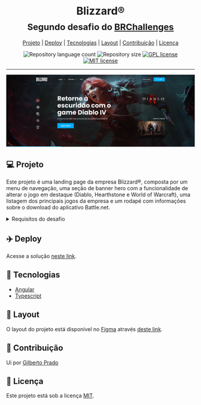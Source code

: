 <div align="center">

<h1>Blizzard®<br/>
<sub>Segundo desafio do <a href="https://brchallenges.com/">BRChallenges<a></sub>
</h1>

<a href="#-projeto">Projeto</a> |
<a href="https://brchallenges-blizzard-landing-page.netlify.app/">Deploy</a> |
<a href="#-tecnologias">Tecnologias</a> |
<a href="#-layout">Layout</a> |
<a href="#-Contribuiçao">Contribuição</a> |
<a href="#-licenca">Licença</a>

<img alt="Repository language count" src="https://img.shields.io/github/languages/count/d4rndest/blizzard" />

<img alt="Repository size" src="https://img.shields.io/github/repo-size/d4rndest/blizzard" />

<a href="https://github.com/d4rndest/blizzard/blob/main/COPYING">
  <img alt="GPL license" src="https://img.shields.io/badge/License-GPLv3-blue.svg"/>
</a>

<a href="https://github.com/d4rndest/blizzard/blob/main/LICENSE">
  <img alt="MIT license" src="https://img.shields.io/badge/license-MIT-blue" />
</a>

</div>

<hr />

<div align="center">
  <img alt="Preview" src="https://github.com/d4rndest/blizzard/raw/main/src/assets/preview.png" />
</div>

## 💻 Projeto

Este projeto é uma landing page da empresa Blizzard®, composta por um menu de navegação, uma seção de banner hero com a funcionalidade de alterar o jogo em destaque (Diablo, Hearthstone e World of Warcraft), uma listagem dos principais jogos da empresa e um rodapé com informações sobre o download do aplicativo Battle.net.

<details>
  <summary>Requisitos do desafio</summary>

### Requisitos do desafio

#### Nível Fácil

- [x] Criar as seções: **Menu**, **Banner hero**, **Footer**.
- [x] O texto e o ícone do botão “Baixar jogo” devem ser alterados conforme o sistema operacional do usuário que estiver acessando a página. ([Acessar material de apoio](https://developer.mozilla.org/en-US/docs/Web/API/Navigator/userAgent)).
- [x] Aplicar efeito de _hover_ nas opções do menu de navegação.
- [x] Aplicar responsividade para as seguintes resoluções: 1920px, 1440px, 768px e 375px.

#### Nível Médio

- [x] Todos os requisitos do nível Fácil.
- [x] Criar as seções: **Menu**, **Banner hero**, **Jogos Exclusivo**, **Footer**.
- [x] Buscar a lista de jogos via API. ([Acessar endpoint](https://api-brchallenges.vercel.app/api/blizzard/games)).
- [x] Aplicar efeito de _hover_ nas imagens dos jogos da seção **Jogos Exclusivos**.
- [x] Alterar as informações da seção **Banner Hero** ao selecionar uma opção no menu lateral. Os jogos disponíveis são: **Diablo®**, **HearthStone®** e **World of Warcraft®**.

#### Nível Difícil

- [x] Todos os requisitos dos níveis Fácil e Médio.
- [x] Ao clicar no botão **Logar** do menu de navegação, deverá ser exibido o _modal de login_.
- [x] Criar componente de _dropdown_ para as opções **Jogos** e **Esportes** do menu de navegação.
- [x] Deverá ser reproduzido um _gif_ do jogo quando ocorrer o evento de _hover_ na capa do trailer.

</details>

## ✈️ Deploy

Acesse a solução [neste link](https://brchallenges-blizzard-landing-page.netlify.app/).

## 🚀 Tecnologias

- [Angular](https://angular.dev/)
- [Typescript](https://www.typescriptlang.org/)

## 🎨 Layout

O layout do projeto está disponível no [Figma](https://figma.com) através [deste link](https://www.figma.com/file/mlAXZPRMfibrGXkJmUz5yn/BR-Challenges/duplicate).

## 👥 Contribuição

Ui por <a href="https://www.linkedin.com/in/gilberto-insanydesign">Gilberto Prado</a>

## 📝 Licença

Este projeto está sob a licença [MIT](./LICENSE).